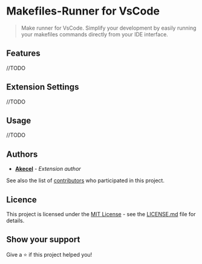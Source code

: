 # Makefiles-Runner for VsCode

>Make runner for VsCode. Simplify your development by easily running your makefiles commands directly from your IDE interface. 

## Features

//TODO

## Extension Settings

//TODO

## Usage

//TODO

## Authors

* [**Akecel**](https://github.com/Akecel) - *Extension author*

See also the list of [contributors](https://github.com/Akecel/makefiles-runner/graphs/contributors) who participated in this project.

## Licence

This project is licensed under the [MIT License](https://opensource.org/licenses)  - see the [LICENSE.md](https://github.com/Akecel/makefiles-runner/blob/master/LICENSE) file for details.

## Show your support

Give a ⭐️ if this project helped you!

